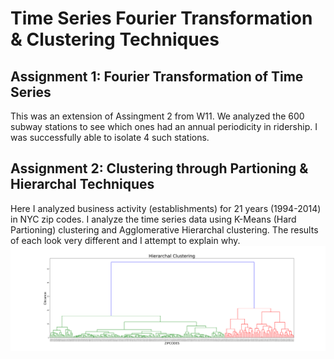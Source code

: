 # Time Series Fourier Transformation & Clustering Techniques


## Assignment 1: Fourier Transformation of Time Series
This was an extension of Assingment 2 from W11. We analyzed the 600 subway stations to see which ones had an annual periodicity in ridership.
I was successfully able to isolate 4 such stations.

## Assignment 2: Clustering through Partioning & Hierarchal Techniques
Here I analyzed business activity (establishments) for 21 years (1994-2014) in NYC zip codes.
I analyze the time series data using K-Means (Hard Partioning) clustering and Agglomerative Hierarchal clustering.
The results of each look very different and I attempt to explain why. 
![main plot](HierarchalClustering.png)

